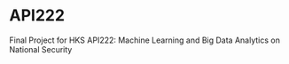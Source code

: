 # API222
Final Project for HKS API222: Machine Learning and Big Data Analytics on National Security
